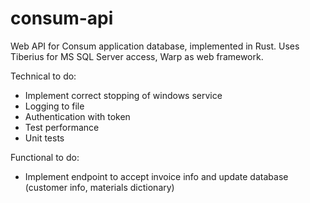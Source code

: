 # consum-api
Web API for Consum application database, implemented in Rust. 
Uses Tiberius for MS SQL Server access, Warp as web framework.

Technical to do:
- Implement correct stopping of windows service
- Logging to file
- Authentication with token
- Test performance
- Unit tests

Functional to do:
- Implement endpoint to accept invoice info and update database (customer info, materials dictionary)

